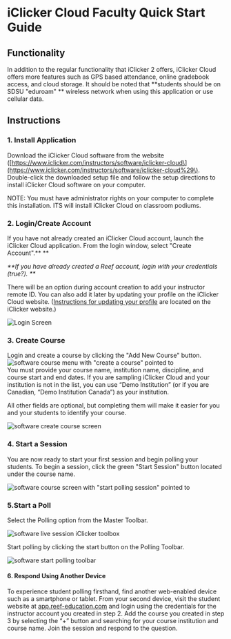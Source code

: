 # iClicker Cloud Faculty Quick Start Guide

## Functionality

In addition to the regular functionality that iClicker 2 offers, iClicker Cloud offers more features such as GPS based attendance, online gradebook access, and cloud storage. It should be noted that **students should be on SDSU "eduroam" ** wireless network when using this application or use cellular data.

## Instructions

### 1. Install Application

Download the iClicker Cloud software from the website \([https://www.iclicker.com/instructors/software/iclicker-cloud\](https://www.iclicker.com/instructors/software/iclicker-cloud%29\). Double-click the downloaded setup file and follow the setup directions to install iClicker Cloud software on your computer.

NOTE: You must have administrator rights on your computer to complete this installation. ITS will install iClicker Cloud on classroom podiums.

### 2. Login/Create Account

If you have not already created an iClicker Cloud account, launch the iClicker Cloud application. From the login window, select "Create Account".** **

_**If you have already created a Reef account, login with your credentials \(true?\). **_

There will be an option during account creation to add your instructor remote ID. You can also add it later by updating your profile on the iClicker Cloud website. \([Instructions for updating your profile](https://community.macmillan.com/docs/DOC-7515-set-up-and-use-an-instructor-remote-in-iclicker-cloud) are located on the iClicker website.\)

![Login Screen](https://www.iclicker.com/media/1187/win_1signin_360.jpg)

### 3. Create Course

Login and create a course by clicking the "Add New Course" button.  
![software course menu with &quot;create a course&quot; pointed to](https://www.iclicker.com/media/1171/win-cloud-add-course.png)  
You must provide your course name, institution name, discipline, and course start and end dates. If you are sampling iClicker Cloud and your institution is not in the list, you can use “Demo Institution” \(or if you are Canadian, “Demo Institution Canada”\) as your institution.

All other fields are optional, but completing them will make it easier for you and your students to identify your course.

![software create course screen](https://www.iclicker.com/media/1173/win-cloud-create-course.png)

### 4. Start a Session

You are now ready to start your first session and begin polling your students. To begin a session, click the green "Start Session" button located under the course name.

![software course screen with &quot;start polling session&quot; pointed to](https://www.iclicker.com/media/1176/win-cloud-start-session.png)

### 5.Start a Poll

Select the Polling option from the Master Toolbar.

![software live session iClicker toolbox](https://www.iclicker.com/media/1174/win-cloud-master-toolbar.png)

Start polling by clicking the start button on the Polling Toolbar.

![software start polling toolbar](https://www.iclicker.com/media/1175/win-cloud-polling-toolbar.png)

#### 6. Respond Using Another Device

To experience student polling firsthand, find another web-enabled device such as a smartphone or tablet. From your second device, visit the student website at [app.reef-education.com](http://app.reef-education.com/) and login using the credentials for the instructor account you created in step 2. Add the course you created in step 3 by selecting the “+” button and searching for your course institution and course name. Join the session and respond to the question.

